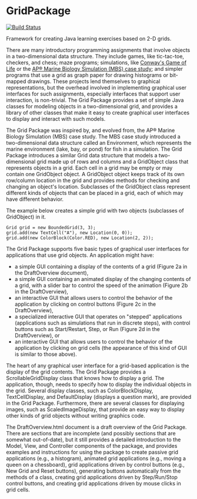 # GridPackage

[![Build Status](https://travis-ci.org/liamlundy/GridPackage.svg?branch=master)](https://travis-ci.org/liamlundy/GridPackage)

Framework for creating Java learning exercises based on 2-D grids.

There are many introductory programming assignments that involve objects in a 
two-dimensional data structure.  They include games, like tic-tac-toe,
checkers, and chess; maze programs; simulations, like 
[Conway's Game of
Life](https://en.wikipedia.org/wiki/Conway's_Game_of_Life "Wikipedia article")
or the [AP® Marine Biology Simulation (MBS) case
study](http://www.cs.kzoo.edu/AP/MBS/ "MBS home page");
and simpler programs that use a grid as graph paper for
drawing histograms or bit-mapped drawings.  These projects lend themselves to
graphical representations, but the overhead involved in implementing graphical
user interfaces for such assignments, especially interfaces that support user
interaction, is non-trivial.  The Grid Package provides a set of simple Java
classes for modeling objects in a two-dimensional grid, and provides a library
of other classes that make it easy to create graphical user interfaces to
display and interact with such models.

The Grid Package was inspired by, and evolved from, the AP® Marine Biology 
Simulation (MBS) case study.  The MBS case study introduced a two-dimensional 
data structure called an Environment, which represents the marine environment
(lake, bay, or pond) for fish in a simulation.  The Grid Package introduces a
similar Grid data structure that models a two-dimensional grid made up of rows
and columns and a GridObject class that represents objects in a grid.  Each
cell in a grid may be empty or may contain one GridObject object. A GridObject
object keeps track of its own row/column location in the grid and provides
methods for checking and changing an object's location.  Subclasses of the
GridObject class represent different kinds of objects that can be placed in a
grid, each of which may have different behavior.

The example below creates a 
simple grid with two objects (subclasses of GridObject) in it.

    Grid grid = new BoundedGrid(3, 3);
    grid.add(new TextCell("A"), new Location(0, 0));
    grid.add(new ColorBlock(Color.RED), new Location(2, 2));

The Grid Package supports five basic types of graphical user interfaces for 
applications that use grid objects.  An application might have:

- a simple GUI containing a display of the contents of a grid (Figure 2a in the DraftOverview document),
- a simple GUI containing an animated display of the changing contents of a 
grid, with a slider bar to control the speed of the animation (Figure 2b in the DraftOverview),
- an interactive GUI that allows users to control the behavior of the 
application by clicking on control buttons (Figure 2c in the
DraftOverview),
- a specialized interactive GUI that operates on "stepped" applications 
(applications such as simulations that run in discrete steps), with control 
buttons such as Start/Restart, Step, or Run (Figure 2d in the
DraftOverview), or
- an interactive GUI that allows users to control the behavior of the 
application by clicking on grid cells (the appearance of this kind of GUI is
similar to those above).

The heart of any graphical user interface for a grid-based application is the 
display of the grid contents.  The Grid Package provides a
ScrollableGridDisplay class that knows how to display a grid.  The application,
though, needs to specify how to display the individual objects in the grid.
Several display classes, such as ColorBlockDisplay,
TextCellDisplay, and DefaultDisplay (displays a question mark), are provided in
the Grid Package.  Furthermore, there are several classes for displaying
images, such as ScaledImageDisplay, that provide an easy way to display other
kinds of grid objects without writing graphics code.

The DraftOverview.html document is a draft overview of the Grid Package.
There are sections that are incomplete (and possibly sections that are
somewhat out-of-date), but it still provides a detailed introduction to
the Model, View, and Controller components of the package, and provides
examples and instructions for using the package to create passive grid
applications (e.g., a histogram), animated grid applications (e.g.,
moving a queen on a chessboard), grid applications driven by control buttons
(e.g., New Grid and Reset buttons), generating buttons automatically
from the methods of a class, creating grid applications driven by
Step/Run/Stop control buttons, and creating grid applications driven by
mouse clicks in grid cells.

